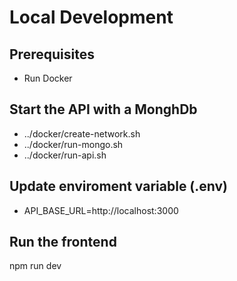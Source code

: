 # Local Development

## Prerequisites
- Run Docker

## Start the API with a MonghDb
- ../docker/create-network.sh
- ../docker/run-mongo.sh
- ../docker/run-api.sh

## Update enviroment variable (.env)
- API_BASE_URL=http://localhost:3000

## Run the frontend
npm run dev

